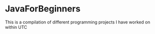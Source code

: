 # JavaForBeginners
This is a compilation of different programming projects I have worked on within UTC
